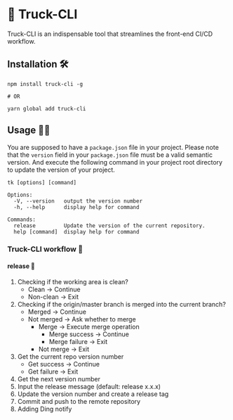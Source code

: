 # 🎡 Truck-CLI

Truck-CLI is an indispensable tool that streamlines the front-end CI/CD workflow.

## Installation 🛠

```
npm install truck-cli -g

# OR

yarn global add truck-cli
```

## Usage 👨‍💻

You are supposed to have a `package.json` file in your project. Please note that the `version` field in your `package.json` file must be a valid semantic version. And execute the following command in your project root directory to update the version of your project. 

```
tk [options] [command]

Options:
  -V, --version   output the version number
  -h, --help      display help for command

Commands:
  release         Update the version of the current repository.
  help [command]  display help for command
```

### Truck-CLI workflow 🧫

#### release 🎉

1. Checking if the working area is clean?
   - Clean -> Continue
   - Non-clean -> Exit
2. Checking if the origin/master branch is merged into the current branch?
   - Merged -> Continue
   - Not merged -> Ask whether to merge
     - Merge -> Execute merge operation
       - Merge success -> Continue
       - Merge failure -> Exit
     - Not merge -> Exit
3. Get the current repo version number
   - Get success -> Continue
   - Get failure -> Exit
4. Get the next version number
5. Input the release message (default: release x.x.x)
6. Update the version number and create a release tag
7. Commit and push to the remote repository
8. Adding Ding notify
